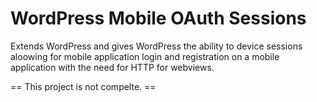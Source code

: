 WordPress Mobile OAuth Sessions
===============================

Extends WordPress and gives WordPress the ability to device sessions aloowing for mobile application 
login and registration on a mobile application with the need for HTTP for webviews.

== This project is not compelte. ==